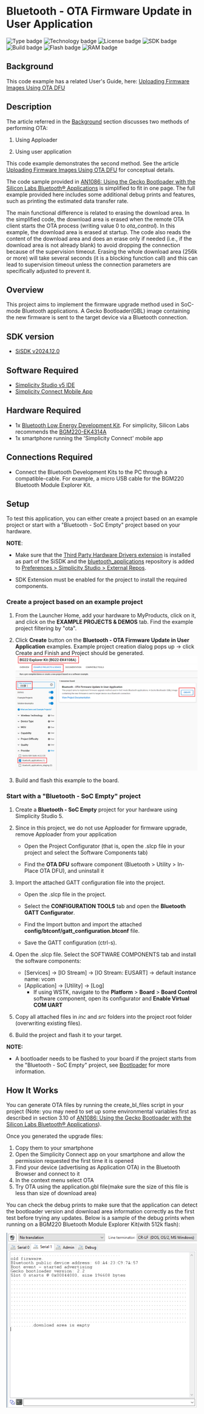 # Bluetooth - OTA Firmware Update in User Application #

![Type badge](https://img.shields.io/badge/Type-Virtual%20Application-green)
![Technology badge](https://img.shields.io/badge/Technology-Bluetooth-green)
![License badge](https://img.shields.io/badge/License-Zlib-green)
![SDK badge](https://img.shields.io/badge/SDK-v2024.12.0-green)
![Build badge](https://img.shields.io/badge/Build-passing-green)
![Flash badge](https://img.shields.io/badge/Flash-196.14%20KB-blue)
![RAM badge](https://img.shields.io/badge/RAM-10.61%20KB-blue)
## Background ##

This code example has a related User's Guide, here: [Uploading Firmware Images Using OTA DFU](https://docs.silabs.com/bluetooth/latest/general/firmware-upgrade/uploading-firmware-images-using-ota-dfu)

## Description ##

The article referred in the [Background](#background) section discusses two methods of performing OTA:

1. Using Apploader

2. Using user application

This code example demonstrates the second method. See the article [Uploading Firmware Images Using OTA DFU](https://docs.silabs.com/bluetooth/latest/general/firmware-upgrade/uploading-firmware-images-using-ota-dfu) for conceptual details.

The code sample provided in [AN1086: Using the Gecko Bootloader with the Silicon Labs Bluetooth® Applications](https://www.silabs.com/documents/public/application-notes/an1086-gecko-bootloader-bluetooth.pdf) is simplified to fit in one page. The full example provided here includes some additional debug prints and features, such as printing the estimated data transfer rate.

The main functional difference is related to erasing the download area. In the simplified code, the download area is erased when the remote OTA client starts the OTA process (writing value 0 to *ota_control*). In this example, the download area is erased at startup. The code also reads the content of the download area and does an erase only if needed (i.e., if the download area is not already blank) to avoid dropping the connection because of the supervision timeout. Erasing the whole download area (256k or more) will take several seconds (it is a blocking function call) and this can lead to supervision timeout unless the connection parameters are specifically adjusted to prevent it.

## Overview ##

This project aims to implement the firmware upgrade method used in SoC-mode Bluetooth applications. A Gecko Bootloader(GBL) image containing the new firmware is sent to the target device via a Bluetooth connection.

## SDK version ##

- [SiSDK v2024.12.0](https://github.com/SiliconLabs/simplicity_sdk)

## Software Required ##

- [Simplicity Studio v5 IDE](https://www.silabs.com/developers/simplicity-studio)
- [Simplicity Connect Mobile App](https://www.silabs.com/developer-tools/simplicity-connect-mobile-app)

## Hardware Required ##

- 1x [Bluetooth Low Energy Development Kit](https://www.silabs.com/development-tools/wireless/bluetooth). For simplicity, Silicon Labs recommends the [BGM220-EK4314A](https://www.silabs.com/development-tools/wireless/bluetooth/bgm220-explorer-kit)
- 1x smartphone running the 'Simplicity Connect' mobile app

## Connections Required ##

- Connect the Bluetooth Development Kits to the PC through a compatible-cable. For example, a micro USB cable for the BGM220 Bluetooth Module Explorer Kit.

## Setup ##

To test this application, you can either create a project based on an example project or start with a "Bluetooth - SoC Empty" project based on your hardware.

**NOTE**:

- Make sure that the [Third Party Hardware Drivers extension](https://github.com/SiliconLabs/third_party_hw_drivers_extension) is installed as part of the SiSDK and the [bluetooth_applications](https://github.com/SiliconLabs/bluetooth_applications) repository is added to [Preferences > Simplicity Studio > External Repos](https://docs.silabs.com/simplicity-studio-5-users-guide/latest/ss-5-users-guide-about-the-launcher/welcome-and-device-tabs).

- SDK Extension must be enabled for the project to install the required components.

### Create a project based on an example project ###

1. From the Launcher Home, add your hardware to MyProducts, click on it, and click on the **EXAMPLE PROJECTS & DEMOS** tab. Find the example project filtering by "ota".

2. Click **Create** button on the **Bluetooth - OTA Firmware Update in User Application** examples. Example project creation dialog pops up -> click Create and Finish and Project should be generated.
![create_project](images/create_project.png)

3. Build and flash this example to the board.

### Start with a "Bluetooth - SoC Empty" project ###

1. Create a **Bluetooth - SoC Empty** project for your hardware using Simplicity Studio 5.

2. Since in this project, we do not use Apploader for firmware upgrade, remove Apploader from your application

   - Open the Project Configurator (that is, open the .slcp file in your project and select the Software Components tab)

   - Find the **OTA DFU** software component (Bluetooth > Utility > In-Place OTA DFU), and uninstall it

3. Import the attached GATT configuration file into the project.

   - Open the .slcp file in the project.

   - Select the **CONFIGURATION TOOLS** tab and open the **Bluetooth GATT Configurator**.

   - Find the Import button and import the attached **config/btconf/gatt_configuration.btconf** file.

   - Save the GATT configuration (ctrl-s).

4. Open the .slcp file. Select the SOFTWARE COMPONENTS tab and install the software components:

   - [Services] → [IO Stream] → [IO Stream: EUSART] → default instance name: vcom
   - [Application] → [Utility] → [Log]
      - If using WSTK, navigate to the  **Platform** > **Board** > **Board Control**  software component, open its configurator and **Enable Virtual COM UART**

5. Copy all attached files in *inc* and *src* folders into the project root folder (overwriting existing files).

6. Build the project and flash it to your target.

**NOTE:**

- A bootloader needs to be flashed to your board if the project starts from the "Bluetooth - SoC Empty" project, see [Bootloader](https://github.com/SiliconLabs/bluetooth_applications/blob/master/README.md#bootloader) for more information.

## How It Works ##

You can generate OTA files by running the create_bl_files script in your project (Note: you may need to set up some environmental variables first as described in section 3.10 of [AN1086: Using the Gecko Bootloader with the Silicon Labs Bluetooth® Applications](https://www.silabs.com/documents/public/application-notes/an1086-gecko-bootloader-bluetooth.pdf)).

Once you generated the upgrade files:

1. Copy them to your smartphone
2. Open the Simplicity Connect app on your smartphone and allow the permission requested the first time it is opened
3. Find your device (advertising as Application OTA) in the Bluetooth Browser and connect to it
4. In the context menu select OTA
5. Try OTA using the application.gbl file(make sure the size of this file is less than size of download area)

You can check the debug prints to make sure that the application can detect the bootloader version and download area information correctly as the first test before trying any updates. Below is a sample of the debug prints when running on a BGM220 Bluetooth Module Explorer Kit(with 512k flash):

![log](images/log.png)
